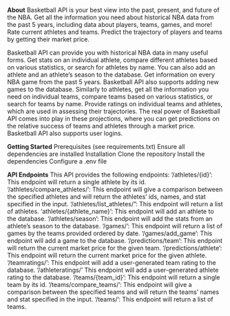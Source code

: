 **About**
Basketball API is your best view into the past, present, and future of the NBA. Get all the information you need about historical NBA data from the past 5 years, including data about players, teams, games, and more! Rate current athletes and teams. Predict the trajectory of players and teams by getting their market price.

Basketball API can provide you with historical NBA data in many useful forms. Get stats on an individual athlete, compare different athletes based on various statistics, or search for athletes by name. You can also add an athlete and an athlete’s season to the database. Get information on every NBA game from the past 5 years. Basketball API also supports adding new games to the database. Similarly to athletes, get all the information you need on individual teams, compare teams based on various statistics, or search for teams by name. Provide ratings on individual teams and athletes, which are used in assessing their trajectories. The real power of Basketball API comes into play in these projections, where you can get predictions on the relative success of teams and athletes through a market price. Basketball API also supports user logins.

**Getting Started**
Prerequisites (see requirements.txt)
Ensure all dependencies are installed
Installation
Clone the repository
Install the dependencies
Configure a .env file

**API Endpoints**
This API provides the following endpoints:
‘/athletes/{id}’: This endpoint will return a single athlete by its id.
‘/athletes/compare_athletes/’: This endpoint will give a comparison between the specified athletes and will return the athletes’ ids, names, and stat specified in the input.
‘/athletes/list_athletes/”: This endpoint will return a list of athletes.
‘athletes/{athlete_name}’: This endpoint will add an athlete to the database.
‘/athletes/season’: This endpoint will add the stats from an athlete’s season to the database.
‘/games/’: This endpoint will return a list of games by the teams provided ordered by date.
‘/games/add_game’: This endpoint will add a game to the database.
‘/predictions/team’: This endpoint will return the current market price for the given team.
‘/predictions/athlete’: This endpoint will return the current market price for the given athlete.
‘/teamratings/’: This endpoint will add a user-generated team rating to the database.
‘/athleteratings/’ This endpoint will add a user-generated athlete rating to the database.
‘/teams/{team_id}’: This endpoint will return a single team by its id.
‘/teams/compare_teams/’: This endpoint will give a comparison between the specified teams and will return the teams’ names and stat specified in the input.
‘/teams/’: This endpoint will return a list of teams.




